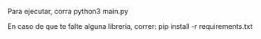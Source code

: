 Para ejecutar, corra python3 main.py

En caso de que te falte alguna librería, correr:
pip install -r requirements.txt
